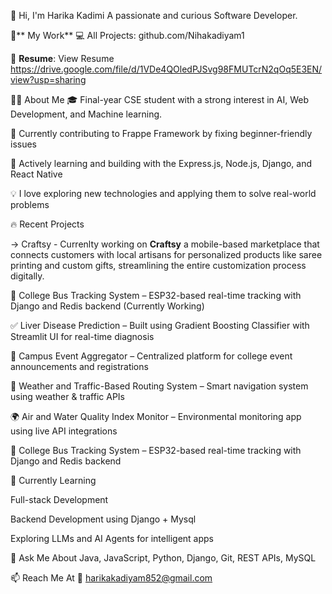 👋 Hi, I'm Harika Kadimi
A passionate and curious Software Developer.

📂** My Work**
💻 All Projects: github.com/Nihakadiyam1

📄 **Resume**: View Resume https://drive.google.com/file/d/1VDe4QOledPJSvg98FMUTcrN2qOq5E3EN/view?usp=sharing

👩‍💻 About Me
🎓 Final-year CSE student with a strong interest in AI, Web Development, and Machine learning.

🔭 Currently contributing to Frappe Framework by fixing beginner-friendly issues

🚀 Actively learning and building with the Express.js, Node.js, Django, and React Native

💡 I love exploring new technologies and applying them to solve real-world problems

🔥 Recent Projects

-> Craftsy - Currenlty working on **Craftsy** a mobile-based marketplace that connects customers with local artisans for personalized products like saree printing and custom gifts, streamlining the entire customization process digitally.

🚌 College Bus Tracking System – ESP32-based real-time tracking with Django and Redis backend (Currently Working)
  
✅ Liver Disease Prediction – Built using Gradient Boosting Classifier with Streamlit UI for real-time diagnosis

🏫 Campus Event Aggregator – Centralized platform for college event announcements and registrations

🚦 Weather and Traffic-Based Routing System – Smart navigation system using weather & traffic APIs

🌍 Air and Water Quality Index Monitor – Environmental monitoring app using live API integrations

🚌 College Bus Tracking System – ESP32-based real-time tracking with Django and Redis backend

🌱 Currently Learning

Full-stack Development

Backend Development using Django + Mysql

Exploring LLMs and AI Agents for intelligent apps

💬 Ask Me About
Java, JavaScript, Python, Django, Git, REST APIs, MySQL


📫 Reach Me At
📧 harikakadiyam852@gmail.com
